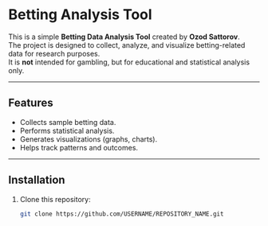 # Betting Analysis Tool

This is a simple **Betting Data Analysis Tool** created by **Ozod Sattorov**.  
The project is designed to collect, analyze, and visualize betting-related data for research purposes.  
It is **not** intended for gambling, but for educational and statistical analysis only.

---

## Features
- Collects sample betting data.
- Performs statistical analysis.
- Generates visualizations (graphs, charts).
- Helps track patterns and outcomes.

---

## Installation
1. Clone this repository:
   ```bash
   git clone https://github.com/USERNAME/REPOSITORY_NAME.git
